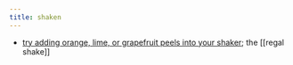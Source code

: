 ```yaml
---
title: shaken
---
```


- [try adding orange, lime, or grapefruit peels into your shaker](https://punchdrink.com/articles/hack-your-drink-regal-shake-cocktail-recipe-technique/); the [[regal shake]]